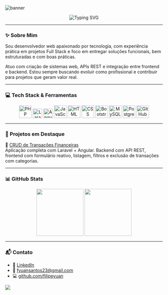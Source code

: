 <img src="https://capsule-render.vercel.app/api?type=waving&color=0A192F&height=200&section=header&text=Filipe%20Yuan%20👨‍💻&fontSize=40&fontColor=ffffff&animation=fadeIn" alt="banner"/>

<p align="center">
  <img src="https://readme-typing-svg.demolab.com?font=Fira+Code&weight=500&pause=1000&color=0A192FFF&center=true&vCenter=true&width=435&lines=Desenvolvedor+Web+Full+Stack;PHP+%7C+Laravel+%7C+Angular+%7C+MySQL;Apaixonado+por+c%C3%B3digo+limpo+e+solu%C3%A7%C3%B5es+eficientes" alt="Typing SVG" />
</p>

---

### ✨ Sobre Mim

Sou desenvolvedor web apaixonado por tecnologia, com experiência prática em projetos Full Stack e foco em entregar soluções funcionais, bem estruturadas e com boas práticas.

Atuo com criação de sistemas web, APIs REST e integração entre frontend e backend. Estou sempre buscando evoluir como profissional e contribuir para projetos que geram valor real.

---

### 💻 Tech Stack & Ferramentas

<div align="center">
  <img src="https://cdn.jsdelivr.net/gh/devicons/devicon/icons/php/php-original.svg" height="40" alt="PHP"/>
  <img src="https://img.shields.io/badge/Laravel-%23FF2D20.svg?style=flat&logo=laravel&logoColor=white" alt="Laravel" height="30"/>
  <img src="https://cdn.jsdelivr.net/gh/devicons/devicon/icons/angularjs/angularjs-original.svg" height="30" alt="Angular"/>
  <img src="https://cdn.jsdelivr.net/gh/devicons/devicon/icons/javascript/javascript-original.svg" height="40" alt="JavaScript"/>
  <img src="https://cdn.jsdelivr.net/gh/devicons/devicon/icons/html5/html5-original.svg" height="40" alt="HTML"/>
  <img src="https://cdn.jsdelivr.net/gh/devicons/devicon/icons/css3/css3-original.svg" height="40" alt="CSS"/>
  <img src="https://cdn.jsdelivr.net/gh/devicons/devicon/icons/bootstrap/bootstrap-original.svg" height="40" alt="Bootstrap"/>
  <img src="https://cdn.jsdelivr.net/gh/devicons/devicon/icons/mysql/mysql-original.svg" height="40" alt="MySQL"/>
  <img src="https://cdn.jsdelivr.net/gh/devicons/devicon/icons/postgresql/postgresql-original.svg" height="40" alt="PostgreSQL"/>
  <img src="https://cdn.jsdelivr.net/gh/devicons/devicon/icons/github/github-original.svg" height="40" alt="GitHub"/>
</div>

---

### 📌 Projetos em Destaque

🧾 [CRUD de Transações Financeiras](https://github.com/filipeyuan/crud-transacoes)  
Aplicação completa com Laravel + Angular. Backend com API REST, frontend com formulário reativo, listagem, filtros e exclusão de transações com categorias.

---

### 📊 GitHub Stats

<div align="center">
  <img height="150" src="https://github-readme-stats.vercel.app/api?username=filipeyuan&show_icons=true&theme=tokyonight&count_private=true" />
  <img height="150" src="https://github-readme-stats.vercel.app/api/top-langs/?username=filipeyuan&layout=compact&theme=tokyonight" />
</div>

---

### 📬 Contato

- 💼 [LinkedIn](https://www.linkedin.com/in/filipeyuan)  
- 📧 fyuansantos23@gmail.com  
- 💻 [github.com/filipeyuan](https://github.com/filipeyuan)

<img src="https://capsule-render.vercel.app/api?type=waving&color=0A192F&height=120&section=footer"/>
